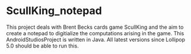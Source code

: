 # ScullKing_notepad
This project deals with Brent Becks cards game ScullKing and the aim to create a notepad to digitialize the computations arising in the game.
This AndroidStudiosProject is written in Java. All latest versions since Lollipop 5.0 should be able to run this.
